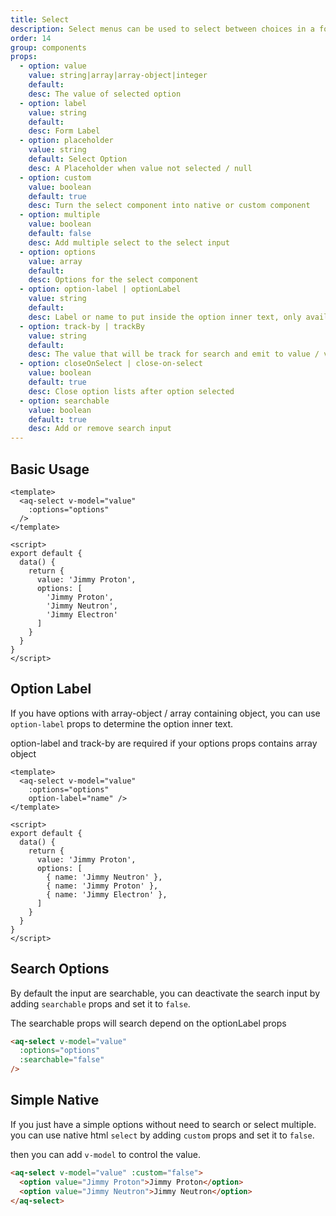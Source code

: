 ```yaml
---
title: Select
description: Select menus can be used to select between choices in a form
order: 14
group: components
props:
  - option: value
    value: string|array|array-object|integer
    default:
    desc: The value of selected option
  - option: label
    value: string
    default:
    desc: Form Label
  - option: placeholder
    value: string
    default: Select Option
    desc: A Placeholder when value not selected / null
  - option: custom
    value: boolean
    default: true
    desc: Turn the select component into native or custom component
  - option: multiple
    value: boolean
    default: false
    desc: Add multiple select to the select input
  - option: options
    value: array
    default:
    desc: Options for the select component
  - option: option-label | optionLabel
    value: string
    default:
    desc: Label or name to put inside the option inner text, only available for array-object
  - option: track-by | trackBy
    value: string
    default:
    desc: The value that will be track for search and emit to value / v-model
  - option: closeOnSelect | close-on-select
    value: boolean
    default: true
    desc: Close option lists after option selected
  - option: searchable
    value: boolean
    default: true
    desc: Add or remove search input
---
```


## Basic Usage

<example-select section="custom"></example-select>

```vue
<template>
  <aq-select v-model="value"
    :options="options"
  />
</template>

<script>
export default {
  data() {
    return {
      value: 'Jimmy Proton',
      options: [
        'Jimmy Proton',
        'Jimmy Neutron',
        'Jimmy Electron'
      ]
    }
  }
}
</script>
```

## Option Label
If you have options with array-object / array containing object, you can use `option-label` props to determine the option inner text.

<div class="mb-4">
  <aq-alert type="warning">
    option-label and track-by are required if your options props contains array object
  </aq-alert>
</div>

<example-select section="optionLabel"></example-select>

```vue
<template>
  <aq-select v-model="value"
    :options="options"
    option-label="name" />
</template>

<script>
export default {
  data() {
    return {
      value: 'Jimmy Proton',
      options: [
        { name: 'Jimmy Neutron' },
        { name: 'Jimmy Proton' },
        { name: 'Jimmy Electron' },
      ]
    }
  }
}
</script>
```

## Search Options

By default the input are searchable, you can deactivate the search input by adding `searchable` props and set it to `false`.

<example-select section="search"></example-select>

<aq-alert type="warning">
  <p>The searchable props will search depend on the optionLabel props</p>
</aq-alert>

```html
<aq-select v-model="value"
  :options="options"
  :searchable="false"
/>
```

## Simple Native

If you just have a simple options without need to search or select multiple. you can use native html `select` by adding `custom` props and set it to `false`.

then you can add `v-model` to control the value.

<example-select section="native"></example-select>

```html
<aq-select v-model="value" :custom="false">
  <option value="Jimmy Proton">Jimmy Proton</option>
  <option value="Jimmy Neutron">Jimmy Neutron</option>
</aq-select>
```